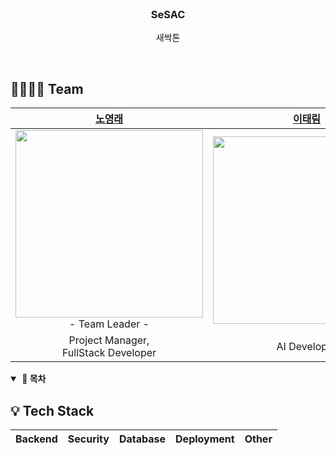 <br>
<div align="center">
  <h3 align="center">SeSAC</h3>
  <p align="center">
    새싹톤<br>
  </p>
</div>
<br>


## 👨‍👩‍👧‍👧 Team
| [노영래](https://github.com/sozerong) | [이태림](https://github.com/dkwkdkwkdkwk) | [황나영](https://github.com/bossna0) | [ㅁㅁㅁ]() | [ㅁㅁㅁ]() |
| :----------------------------------------: | :----------------------------------------: | :----------------------------------------: | :----------------------------------------: | :----------------------------------------: |
| <img width = "300" src ="#"><br>- Team Leader - | <img width = "300" src ="#"> | <img width = "300" src ="#"> | <img width = "300" src ="#"> | <img width = "300" src ="#"> |
| Project Manager,<br>FullStack Developer | AI Developer | AI Developer | Frontend Developer | Designer |
<details open>
  <summary><strong>&nbsp;📖&nbsp;목차</strong></summary>


## 💡 Tech Stack
Backend|Security|Database|Deployment|Other|
|:------:|:------:|:------:|:------:|:------:|

